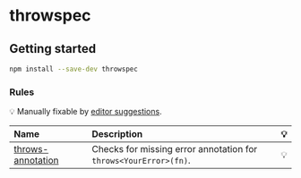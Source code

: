 # throwspec

## Getting started

```bash
npm install --save-dev throwspec
```

### Rules

<!-- begin auto-generated rules list -->

💡 Manually fixable by [editor suggestions](https://eslint.org/docs/latest/use/core-concepts#rule-suggestions).

| Name                                                 | Description                                                      | 💡 |
| :--------------------------------------------------- | :--------------------------------------------------------------- | :- |
| [throws-annotation](docs/rules/throws-annotation.md) | Checks for missing error annotation for `throws<YourError>(fn)`. | 💡 |

<!-- end auto-generated rules list -->
